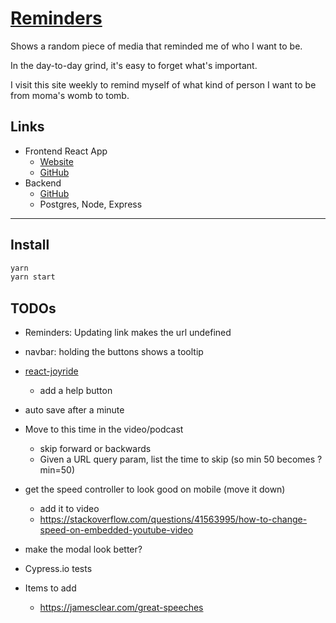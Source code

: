 # [Reminders](https://fullchee-reminders.netlify.app/)

Shows a random piece of media that reminded me of who I want to be.

In the day-to-day grind, it's easy to forget what's important.

I visit this site weekly to remind myself of what kind of person I want to be from moma's womb to tomb.

## Links

- Frontend React App
  - [Website](https://fullchee-reminders.netlify.app/)
  - [GitHub](https://github.com/Fullchee/values-client)
- Backend
  - [GitHub](https://github.com/Fullchee/reminders-backend)
  - Postgres, Node, Express

---

## Install

```bash
yarn
yarn start
```

## TODOs
- Reminders: Updating link makes the url undefined
- navbar: holding the buttons shows a tooltip
- [react-joyride](https://github.com/gilbarbara/react-joyride)
  - add a help button
- auto save after a minute
- Move to this time in the video/podcast
  - skip forward or backwards
  - Given a URL query param, list the time to skip (so min 50 becomes ?min=50)
- get the speed controller to look good on mobile (move it down)
  - add it to video
  - https://stackoverflow.com/questions/41563995/how-to-change-speed-on-embedded-youtube-video
- make the modal look better?
- Cypress.io tests

- Items to add
  - https://jamesclear.com/great-speeches
